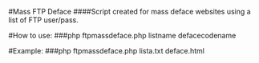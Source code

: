 #Mass FTP Deface
####Script created for mass deface websites using a list of FTP user/pass.

#How to use:
###php ftpmassdeface.php listname defacecodename

#Example:
###php ftpmassdeface.php lista.txt deface.html
